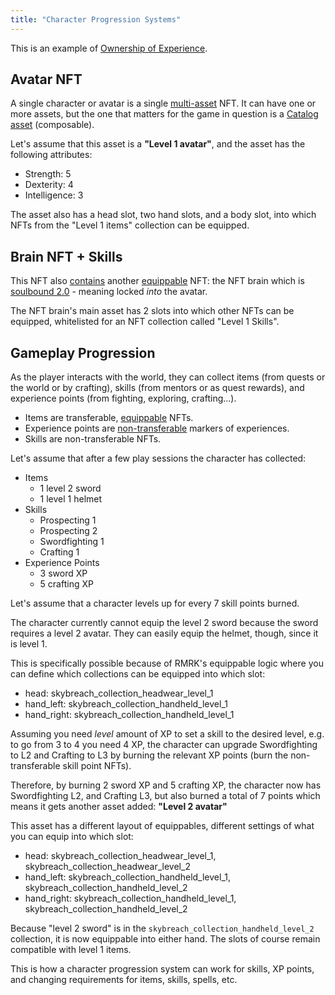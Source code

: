 ```yaml
---
title: "Character Progression Systems"
---
```


This is an example of [Ownership of Experience](/explanations/ose).

## Avatar NFT

A single character or avatar is a single
[multi-asset](/explanations/nft_legos/multiasset) NFT. It can have one or more
assets, but the one that matters for the game in question is a [Catalog
asset](/explanations/nft_legos/equippable) (composable).

Let's assume that this asset is a **"Level 1 avatar"**, and the asset has the
following attributes:

- Strength: 5
- Dexterity: 4
- Intelligence: 3

The asset also has a head slot, two hand slots, and a body slot, into which NFTs
from the "Level 1 items" collection can be equipped.

## Brain NFT + Skills

This NFT also [contains](/explanations/nft_legos/nestable) another
[equippable](/explanations/nft_legos/equippable) NFT: the NFT brain which is
[soulbound 2.0](/explanations/nft_legos/nontransferable) - meaning locked _into_
the avatar.

The NFT brain's main asset has 2 slots into which other NFTs can be equipped,
whitelisted for an NFT collection called "Level 1 Skills".

## Gameplay Progression

As the player interacts with the world, they can collect items (from quests or
the world or by crafting), skills (from mentors or as quest rewards), and
experience points (from fighting, exploring, crafting...).

- Items are transferable, [equippable](/explanations/nft_legos/equippable) NFTs.
- Experience points are
  [non-transferable](/explanations/nft_legos/nontransferable) markers of
  experiences.
- Skills are non-transferable NFTs.

Let's assume that after a few play sessions the character has collected:

- Items
  - 1 level 2 sword
  - 1 level 1 helmet
- Skills
  - Prospecting 1
  - Prospecting 2
  - Swordfighting 1
  - Crafting 1
- Experience Points
  - 3 sword XP
  - 5 crafting XP

Let's assume that a character levels up for every 7 skill points burned.

The character currently cannot equip the level 2 sword because the sword
requires a level 2 avatar. They can easily equip the helmet, though, since it is
level 1.

This is specifically possible because of RMRK's equippable logic where you can
define which collections can be equipped into which slot:

- head: skybreach_collection_headwear_level_1
- hand_left: skybreach_collection_handheld_level_1
- hand_right: skybreach_collection_handheld_level_1

Assuming you need _level_ amount of XP to set a skill to the desired level, e.g.
to go from 3 to 4 you need 4 XP, the character can upgrade Swordfighting to L2
and Crafting to L3 by burning the relevant XP points (burn the non-transferable
skill point NFTs).

Therefore, by burning 2 sword XP and 5 crafting XP, the character now has
Swordfighting L2, and Crafting L3, but also burned a total of 7 points which
means it gets another asset added: **"Level 2 avatar"**

This asset has a different layout of equippables, different settings of what you
can equip into which slot:

- head: skybreach_collection_headwear_level_1,
  skybreach_collection_headwear_level_2
- hand_left: skybreach_collection_handheld_level_1,
  skybreach_collection_handheld_level_2
- hand_right: skybreach_collection_handheld_level_1,
  skybreach_collection_handheld_level_2

Because "level 2 sword" is in the `skybreach_collection_handheld_level_2`
collection, it is now equippable into either hand. The slots of course remain
compatible with level 1 items.

This is how a character progression system can work for skills, XP points, and
changing requirements for items, skills, spells, etc.
